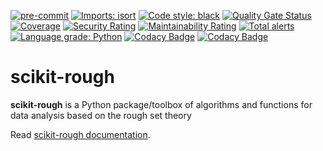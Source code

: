 [![pre-commit](https://img.shields.io/badge/pre--commit-enabled-brightgreen?logo=pre-commit&logoColor=white)](https://github.com/pre-commit/pre-commit)
[![Imports: isort](https://img.shields.io/badge/%20imports-isort-%231674b1?style=flat&labelColor=ef8336)](https://pycqa.github.io/isort/)
[![Code style: black](https://img.shields.io/badge/code%20style-black-000000.svg)](https://github.com/psf/black)
[![Quality Gate Status](https://sonarcloud.io/api/project_badges/measure?project=sebov_scikit-rough&metric=alert_status)](https://sonarcloud.io/summary/new_code?id=sebov_scikit-rough)
[![Coverage](https://sonarcloud.io/api/project_badges/measure?project=sebov_scikit-rough&metric=coverage)](https://sonarcloud.io/summary/new_code?id=sebov_scikit-rough)
[![Security Rating](https://sonarcloud.io/api/project_badges/measure?project=sebov_scikit-rough&metric=security_rating)](https://sonarcloud.io/summary/new_code?id=sebov_scikit-rough)
[![Maintainability Rating](https://sonarcloud.io/api/project_badges/measure?project=sebov_scikit-rough&metric=sqale_rating)](https://sonarcloud.io/summary/new_code?id=sebov_scikit-rough)
[![Total alerts](https://img.shields.io/lgtm/alerts/g/sebov/scikit-rough.svg?logo=lgtm&logoWidth=18)](https://lgtm.com/projects/g/sebov/scikit-rough/alerts/)
[![Language grade: Python](https://img.shields.io/lgtm/grade/python/g/sebov/scikit-rough.svg?logo=lgtm&logoWidth=18)](https://lgtm.com/projects/g/sebov/scikit-rough/context:python)
[![Codacy Badge](https://app.codacy.com/project/badge/Grade/a1e1457efb4b4b5da569b9c9881f1ca9)](https://www.codacy.com/gh/sebov/scikit-rough/dashboard?utm_source=github.com&utm_medium=referral&utm_content=sebov/scikit-rough&utm_campaign=Badge_Grade)
[![Codacy Badge](https://app.codacy.com/project/badge/Coverage/a1e1457efb4b4b5da569b9c9881f1ca9)](https://www.codacy.com/gh/sebov/scikit-rough/dashboard?utm_source=github.com&utm_medium=referral&utm_content=sebov/scikit-rough&utm_campaign=Badge_Coverage)

# scikit-rough

**scikit-rough** is a Python package/toolbox of algorithms and functions for data analysis
based on the rough set theory

Read [scikit-rough documentation](https://scikit-rough.readthedocs.io/).
